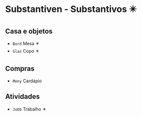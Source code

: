 # Substantiven - Substantivos ✴️

## Casa e objetos

-   `Bord` Mesa ✴️
-   `Glas` Copo ✴️

## Compras

-   `Meny` Cardápio

## Atividades

-   `Jobb` Trabalho ✴️
